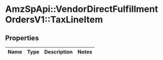 # AmzSpApi::VendorDirectFulfillmentOrdersV1::TaxLineItem

## Properties
Name | Type | Description | Notes
------------ | ------------- | ------------- | -------------

